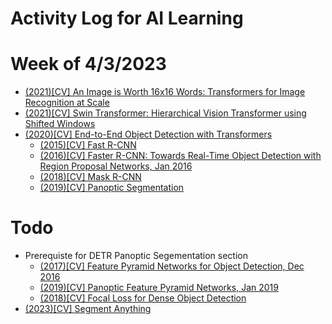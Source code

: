 # Activity Log for AI Learning

# Week of 4/3/2023
* [(2021)[CV] An Image is Worth 16x16 Words: Transformers for Image Recognition at Scale](https://arxiv.org/pdf/2010.11929.pdf)
* [(2021)[CV] Swin Transformer: Hierarchical Vision Transformer using Shifted Windows](https://arxiv.org/pdf/2103.14030.pdf)
* [(2020)[CV] End-to-End Object Detection with Transformers](https://arxiv.org/pdf/2005.12872.pdf)
  * [(2015)[CV] Fast R-CNN](https://arxiv.org/pdf/1504.08083.pdf)
  * [(2016)[CV] Faster R-CNN: Towards Real-Time Object Detection with Region Proposal Networks, Jan 2016](https://arxiv.org/pdf/1506.01497.pdf)
  * [(2018)[CV] Mask R-CNN](https://arxiv.org/pdf/1703.06870.pdf)
  * [(2019)[CV] Panoptic Segmentation](https://arxiv.org/pdf/1801.00868.pdf)

# Todo
* Prerequiste for DETR Panoptic Segementation section
  * [(2017)[CV] Feature Pyramid Networks for Object Detection, Dec 2016](https://arxiv.org/pdf/1612.03144.pdf)
  * [(2019)[CV] Panoptic Feature Pyramid Networks, Jan 2019](https://arxiv.org/pdf/1901.02446.pdf)
  * [(2018)[CV] Focal Loss for Dense Object Detection](https://arxiv.org/pdf/1708.02002.pdf)
* [(2023)[CV] Segment Anything](https://arxiv.org/pdf/2304.02643v1.pdf)
